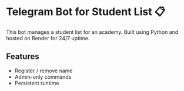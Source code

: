 # Telegram Bot for Student List 📋

This bot manages a student list for an academy. Built using Python and hosted on Render for 24/7 uptime.

## Features

- Register / remove name
- Admin-only commands
- Persistent runtime
